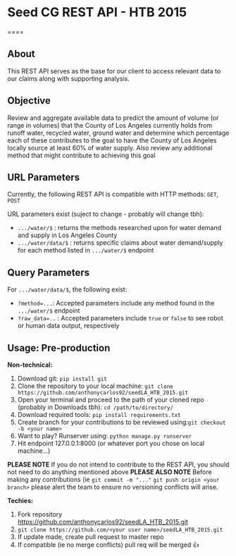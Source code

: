 # Seed CG REST API - HTB 2015
====

**About**
----

This REST API serves as the base for our client to access relevant data to our claims along with supporting analysis. 

**Objective**
----

Review and aggregate available data to predict the amount of volume (or range in volumes) that the County of Los Angeles
currently holds from runoff water, recycled water, ground water and determine which percentage each of these contributes
to the goal to have the County of Los Angeles locally source at least 60% of water supply. Also review any additional 
method that might contribute to achieving this goal

**URL Parameters**
----

Currently, the following REST API is compatible with HTTP methods: `GET`, `POST`

URL parameters exist (suject to change - probably will change tbh):
* `.../water/$` : returns the methods researched upon for water demand and supply in Los Angeles County
* `.../water/data/$` : returns specific claims about water demand/supply for each method listed in `.../water/$` endpoint

**Query Parameters**
----
For `.../water/data/$`, the following exist: 
* `?method=...`: Accepted parameters include any method found in the `.../water/$` endpoint
* `?raw_data=..` : Accepted parameters include `true` or `false` to see robot or human data output, respectively

**Usage: Pre-production**
----

**Non-technical:**
1. Download git: `pip install git`
2. Clone the repository to your local machine: `git clone https://github.com/anthonycarlos92/seedLA_HTB_2015.git`
3. Open your terminal and proceed to the path of your cloned repo (probably in Downloads tbh): `cd /path/to/directory/`
4. Download required tools: `pip install requirements.txt`
5. Create branch for your contributions to be reviewed using:`git checkout -b <your name>`
6. Want to play? Runserver using: `python manage.py runserver`
7. Hit endpoint 127.0.0.1:8000 (or whatever port you chose on local machine...)

**PLEASE NOTE**  If you do not intend to contribute to the REST API, you should not need to do anything mentioned above
**PLEASE ALSO NOTE** Before making any contributions (ie `git commit -m "..."` `git push origin <your branch>` please alert
the team to ensure no versioning conflicts will arise. 

**Techies:**
1. Fork repository https://github.com/anthonycarlos92/seedLA_HTB_2015.git
2. `git clone https://github.com/<your user name>/seedLA_HTB_2015.git`
3. If update made, create pull request to master repo
4. If compatible (ie no merge conflicts) pull req will be merged :+1:


